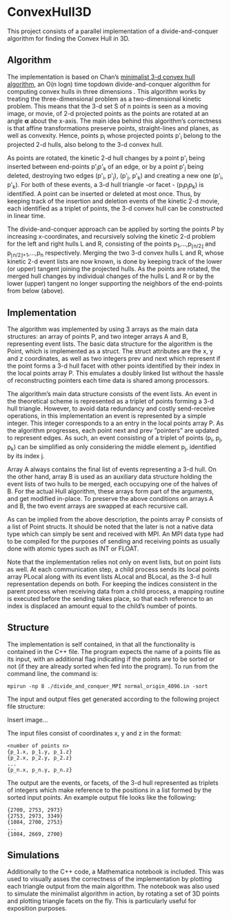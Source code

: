 # ConvexHull3D
This project consists of a parallel implementation of a divide-and-conquer algorithm for finding the Convex Hull in 3D. 

## Algorithm
The implementation is based on Chan’s [minimalist 3-d convex hull algorithm](http://tmc.web.engr.illinois.edu/ch3d/ch3d.pdf), an O(n logn) time topdown divide-and-conquer algorithm for computing convex hulls in three dimensions . This algorithm works by treating the three-dimensional problem as a two-dimensional kinetic problem. This means that the 3-d set S of n points is seen as a moving image, or movie, of 2-d projected points as the points are rotated at an angle **α** about the x-axis. The main idea behind this algorithm’s correctness is that affine transformations preserve points, straight-lines and planes, as well as convexity. Hence, points p<sub>i</sub> whose projected points p'<sub>i</sub> belong to the projected 2-d hulls, also belong to the 3-d convex hull.

As points are rotated, the kinetic 2-d hull changes by a point p'<sub>j</sub> being inserted between end-points p'<sub>i</sub>p'<sub>k</sub> of an edge, or by a point p'<sub>j</sub> being deleted, destroying two edges (p'<sub>i</sub>, p'<sub>j</sub>), (p'<sub>j</sub>, p'<sub>k</sub>) and creating a new one (p'<sub>i</sub>, p'<sub>k</sub>). For both of these events, a 3-d hull triangle -or facet - (p<sub>i</sub>p<sub>j</sub>p<sub>k</sub>) is identified. A point can be inserted or deleted at most once. Thus, by keeping track of the insertion and deletion events of the kinetic 2-d movie, each identified as a triplet of points, the 3-d convex hull can be constructed in linear time.

The divide-and-conquer approach can be applied by sorting the points *P* by increasing x-coordinates, and recursively solving the kinetic 2-d problem for the left and right hulls L and R, consisting of the points p<sub>1</sub>,...,p<sub>⌊n/2⌋</sub> and p<sub>⌊n/2⌋+1</sub>,...,p<sub>n</sub> respectively. Merging the two 3-d convex hulls L and R, whose kinetic 2-d event lists are now known, is done by keeping track of the lower (or upper) tangent joining the projected hulls. As the points are rotated, the merged hull changes by individual changes of the hulls L and R or by the lower (upper) tangent no longer supporting the neighbors of the end-points from below (above).

## Implementation
The algorithm was implemented by using 3 arrays as the main data structures: an array of points P, and two integer arrays A and B, representing event lists. The basic data structure for the algorithm is the Point, which is implemented as a struct. The struct attributes are the x, y and z coordinates, as well as two integers prev and next which represent if the point forms a 3-d hull facet with other points identified by their index in the local points array P. This emulates a doubly linked list without the hassle of reconstructing pointers each time data is shared among processors.

The algorithm’s main data structure consists of the event lists. An event in the theoretical scheme is represented as a triplet of points forming a 3-d hull triangle. However, to avoid data redundancy and costly send-receive operations, in this implementation an event is represented by a simple integer. This integer corresponds to a an entry in the local points array P. As the algorithm progresses, each point next and prev ”pointers” are updated to represent edges. As such, an event consisting of a triplet of points (p<sub>i</sub>, p<sub>j</sub>, p<sub>k</sub>) can be simplified as only considering the middle element p<sub>j</sub>, identified by its index j.

Array A always contains the final list of events representing a 3-d hull. On the other hand, array B is used as an auxiliary data structure holding the event lists of two hulls to be merged, each occupying one of the halves of B. For the actual Hull algorithm, these arrays form part of the arguments, and get modified in-place. To preserve the above conditions on arrays A and B, the two event arrays are swapped at each recursive call.

As can be implied from the above description, the points array P consists of a list of Point structs. It should be noted that the later is not a native data type which can simply be sent and received with MPI. An MPI data type had to be compiled for the purposes of sending and receiving points as usually done with atomic types such as INT or FLOAT.

Note that the implementation relies not only on event lists, but on point lists as well. At each communication step, a child process sends its local points array PLocal along with its event lists ALocal and BLocal, as the 3-d hull representation depends on both. For keeping the indices consistent in the parent process when receiving data from a child process, a mapping routine is executed before the sending takes place, so that each reference to an index is displaced an amount equal to the child’s number of points.

## Structure
The implementation is self contained, in that all the functionality is contained in the C++ file. The program expects the name of a points file as its input, with an additional flag indicating if the points are to be sorted or not (if they are already sorted when fed into the program). To run from the command line, the command is: 

```
mpirun -np 8 ./divide_and_conquer_MPI normal_origin_4096.in -sort
```

The input and output files get generated according to the following project file structure:

Insert image...

The input files consist of coordinates x, y and z in the format:

```
<number of points n>
{p_1.x, p_1.y, p_1.z}
{p_2.x, p_2.y, p_2.z}
...
{p_n.x, p_n.y, p_n.z}
```

The output are the events, or facets, of the 3-d hull represented as triplets of integers which make reference to the positions in a list formed by the sorted input points. An example output file looks like the following:

```
{2700, 2753, 2973}
{2753, 2973, 3349}
{1084, 2700, 2753}
...
{1084, 2669, 2700}
```

## Simulations
Additionally to the C++ code, a Mathematica notebook is included. This was used to visually asses the correctness of the implementation by plotting each triangle output from the main algorithm. The notebook was also used to simulate the minimalist algorithm in action, by rotating a set of 3D points and plotting triangle facets on the fly. This is particularly useful for exposition purposes. 
